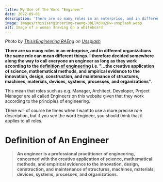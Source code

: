 ```yaml
---
title: My Use of The Word "Engineer"
date: 2022-09-01
description: 'There are so many roles in an enterprise, and in different organizations the same role can mean different things. I therefore decided somewhere along the way to make a generalization...'
image: images/thisisengineering-raeng-DbLlKd8u2Rw-unsplash.webp
alt: Image of a woman drawing on a whiteboard
---
```

*Photo by [ThisisEngineering RAEng](https://unsplash.com/@thisisengineering) on [Unsplash](https://unsplash.com)*

**There are so many roles in an enterprise, and in different organizations the same role can mean different things. I therefore decided somewhere along the way to call everyone an engineer as long as they work according to the [definition of engineering](../my-preferred-definitions-of-enterprise-and-software-engineering) i.e. "...the creative application of science, mathematical methods, and empirical evidence to the innovation, design, construction, and maintenance of structures, machines, materials, devices, systems, processes, and organizations".**

This mean that roles such as e.g. Manager, Architect, Developer, Project Manager are all called Engineers on this website given that they work according to the principles of engineering. 

There will of course be times when I want to use a more precise role description, but if you see the word Engineer, you should think that it applies to all roles.


# Definition of An Engineer
> **An engineer is a professional practitioner of engineering, concerned with the creative application of science, mathematical methods, and empirical evidence to the innovation, design, construction, and maintenance of structures, machines, materials, devices, systems, processes, and organizations.**
